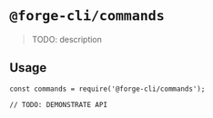 # `@forge-cli/commands`

> TODO: description

## Usage

```
const commands = require('@forge-cli/commands');

// TODO: DEMONSTRATE API
```
